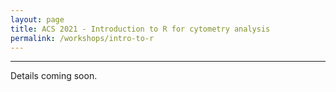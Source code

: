 ```yaml
---
layout: page
title: ACS 2021 - Introduction to R for cytometry analysis
permalink: /workshops/intro-to-r
---
```


---

Details coming soon.
